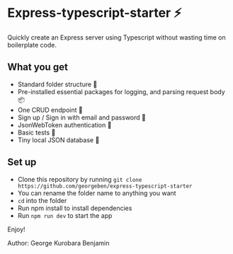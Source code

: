 # Express-typescript-starter :zap:
Quickly create an Express server using Typescript without wasting time on boilerplate code.

## What you get
- Standard folder structure :file_folder:
- Pre-installed essential packages for logging, and parsing request body :package:
- One CRUD endpoint :floppy_disk:
- Sign up / Sign in with email and password :closed_lock_with_key:
- JsonWebToken authentication :cop:
- Basic tests :syringe:
- Tiny local JSON database :office:

## Set up
- Clone this repository by running `git clone https://github.com/georgeben/express-typescript-starter`
- You can rename the folder name to anything you want
- `cd` into the folder
- Run npm install to install dependencies
- Run `npm run dev` to start the app

Enjoy!

Author: George Kurobara Benjamin
